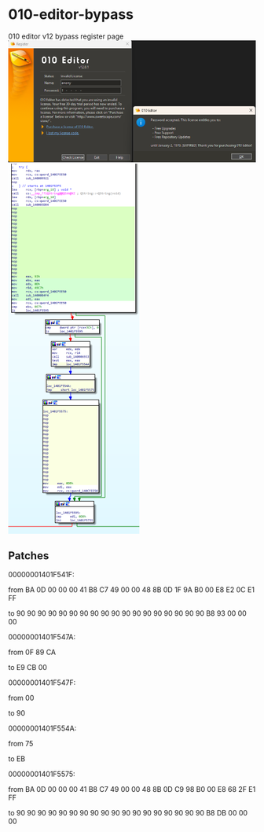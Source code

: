 # 010-editor-bypass
010 editor v12 bypass register page
![Alt text](pic-1.png)
![Alt text](pic-2.png)
## Patches
00000001401F541F:

from BA 0D 00 00 00 41 B8 C7 49 00 00 48 8B 0D 1F 9A B0 00 E8 E2 0C E1 FF

to   90 90 90 90 90 90 90 90 90 90 90 90 90 90 90 90 90 90 B8 93 00 00 00 


00000001401F547A:

from 0F 89 CA

to   E9 CB 00 


00000001401F547F:

from 00

to   90 


00000001401F554A:

from 75

to   EB 


00000001401F5575:

from BA 0D 00 00 00 41 B8 C7 49 00 00 48 8B 0D C9 98 B0 00 E8 68 2F E1 FF

to   90 90 90 90 90 90 90 90 90 90 90 90 90 90 90 90 90 90 B8 DB 00 00 00 
